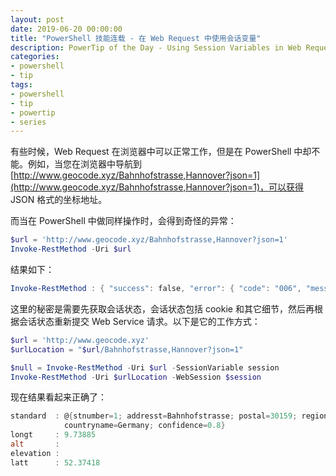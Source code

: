 ```yaml
---
layout: post
date: 2019-06-20 00:00:00
title: "PowerShell 技能连载 - 在 Web Request 中使用会话变量"
description: PowerTip of the Day - Using Session Variables in Web Requests
categories:
- powershell
- tip
tags:
- powershell
- tip
- powertip
- series
---
```

有些时候，Web Request 在浏览器中可以正常工作，但是在 PowerShell 中却不能。例如，当您在浏览器中导航到 [http://www.geocode.xyz/Bahnhofstrasse,Hannover?json=1](http://www.geocode.xyz/Bahnhofstrasse,Hannover?json=1)，可以获得 JSON 格式的坐标地址。

而当在 PowerShell 中做同样操作时，会得到奇怪的异常：

```powershell
$url = 'http://www.geocode.xyz/Bahnhofstrasse,Hannover?json=1'
Invoke-RestMethod -Uri $url
```

结果如下：

```powershell
Invoke-RestMethod : { "success": false, "error": { "code": "006", "message": "Request Throttled." } }
```

这里的秘密是需要先获取会话状态，会话状态包括 cookie 和其它细节，然后再根据会话状态重新提交 Web Service 请求。以下是它的工作方式：

```powershell
$url = 'http://www.geocode.xyz'
$urlLocation = "$url/Bahnhofstrasse,Hannover?json=1"

$null = Invoke-RestMethod -Uri $url -SessionVariable session
Invoke-RestMethod -Uri $urlLocation -WebSession $session
```

现在结果看起来正确了：

```powershell
standard  : @{stnumber=1; addresst=Bahnhofstrasse; postal=30159; region=DE; prov=DE; city=Hannover;
            countryname=Germany; confidence=0.8}
longt     : 9.73885
alt       :
elevation :
latt      : 52.37418
```

<!--本文国际来源：[Using Session Variables in Web Requests](https://community.idera.com/database-tools/powershell/powertips/b/tips/posts/using-session-variables-in-web-requests)-->

